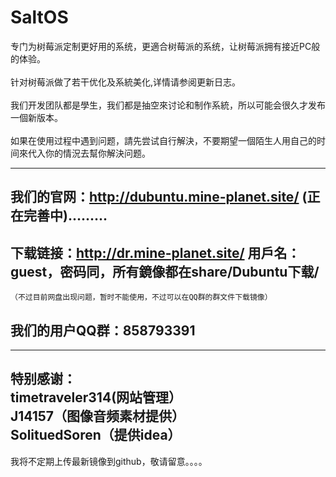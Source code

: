 # SaltOS

专门为树莓派定制更好用的系统，更適合树莓派的系统，让树莓派拥有接近PC般的体验。<br>
<br>
针对树莓派做了若干优化及系統美化,详情请参阅更新日志。<br>
<br>
我们开发团队都是學生，我们都是抽空來讨论和制作系統，所以可能会很久才发布一個新版本。<br>
<br>
如果在使用过程中遇到问题，請先尝试自行解決，不要期望一個陌生人用自己的时间來代入你的情況去幫你解決问题。<br>

---
## 我们的官网：http://dubuntu.mine-planet.site/ (正在完善中).........<br>
## 下载链接：http://dr.mine-planet.site/ 用戶名：guest，密码同，所有鏡像都在share/Dubuntu下载/<br>
    （不过目前网盘出现问题，暂时不能使用，不过可以在QQ群的群文件下载镜像）
## 我们的用户QQ群：858793391

---
特别感谢：<br>
timetraveler314(网站管理）<br>
J14157（图像音频素材提供）<br>
SolituedSoren（提供idea）<br>
---
我将不定期上传最新镜像到github，敬请留意。。。。
